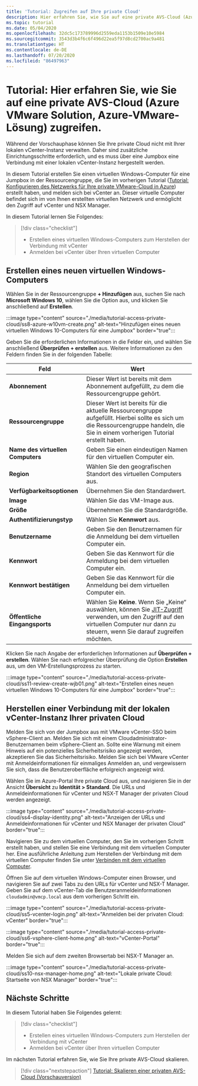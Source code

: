 ```yaml
---
title: 'Tutorial: Zugreifen auf Ihre private Cloud'
description: Hier erfahren Sie, wie Sie auf eine private AVS-Cloud (Azure VMware Solution, Azure-VMware-Lösung) zugreifen.
ms.topic: tutorial
ms.date: 05/04/2020
ms.openlocfilehash: 32dc5c173789996d2559eda1153b1509e10e5984
ms.sourcegitcommit: 3543d3b4f6c6f496d22ea5f97d8cd2700ac9a481
ms.translationtype: HT
ms.contentlocale: de-DE
ms.lasthandoff: 07/20/2020
ms.locfileid: "86497963"
---
```

# <a name="tutorial-learn-how-to-access-an-azure-vmware-solution-avs-private-cloud"></a>Tutorial: Hier erfahren Sie, wie Sie auf eine private AVS-Cloud (Azure VMware Solution, Azure-VMware-Lösung) zugreifen.

Während der Vorschauphase können Sie Ihre private Cloud nicht mit Ihrer lokalen vCenter-Instanz verwalten. Daher sind zusätzliche Einrichtungsschritte erforderlich, und es muss über eine Jumpbox eine Verbindung mit einer lokalen vCenter-Instanz hergestellt werden. 

In diesem Tutorial erstellen Sie einen virtuellen Windows-Computer für eine Jumpbox in der Ressourcengruppe, die Sie im vorherigen Tutorial ([Tutorial: Konfigurieren des Netzwerks für Ihre private VMware-Cloud in Azure](tutorial-configure-networking.md)) erstellt haben, und melden sich bei vCenter an. Dieser virtuelle Computer befindet sich im von Ihnen erstellten virtuellen Netzwerk und ermöglicht den Zugriff auf vCenter und NSX Manager. 

In diesem Tutorial lernen Sie Folgendes:

> [!div class="checklist"]
> * Erstellen eines virtuellen Windows-Computers zum Herstellen der Verbindung mit vCenter
> * Anmelden bei vCenter über Ihren virtuellen Computer

## <a name="create-a-new-windows-virtual-machine"></a>Erstellen eines neuen virtuellen Windows-Computers

Wählen Sie in der Ressourcengruppe **+ Hinzufügen** aus, suchen Sie nach **Microsoft Windows 10**, wählen Sie die Option aus, und klicken Sie anschließend auf **Erstellen**.

:::image type="content" source="./media/tutorial-access-private-cloud/ss8-azure-w10vm-create.png" alt-text="Hinzufügen eines neuen virtuellen Windows 10-Computers für eine Jumpbox" border="true":::

Geben Sie die erforderlichen Informationen in die Felder ein, und wählen Sie anschließend **Überprüfen + erstellen** aus. Weitere Informationen zu den Feldern finden Sie in der folgenden Tabelle:

| Feld | Wert |
| --- | --- |
| **Abonnement** | Dieser Wert ist bereits mit dem Abonnement aufgefüllt, zu dem die Ressourcengruppe gehört. |
| **Ressourcengruppe** | Dieser Wert ist bereits für die aktuelle Ressourcengruppe aufgefüllt. Hierbei sollte es sich um die Ressourcengruppe handeln, die Sie in einem vorherigen Tutorial erstellt haben. |
| **Name des virtuellen Computers** | Geben Sie einen eindeutigen Namen für den virtuellen Computer ein. |
| **Region** | Wählen Sie den geografischen Standort des virtuellen Computers aus. |
| **Verfügbarkeitsoptionen** | Übernehmen Sie den Standardwert. |
| **Image** | Wählen Sie das VM-Image aus. |
| **Größe** | Übernehmen Sie die Standardgröße. |
| **Authentifizierungstyp**  | Wählen Sie **Kennwort** aus. |
| **Benutzername** | Geben Sie den Benutzernamen für die Anmeldung bei dem virtuellen Computer ein. |
| **Kennwort** | Geben Sie das Kennwort für die Anmeldung bei dem virtuellen Computer ein. |
| **Kennwort bestätigen** | Geben Sie das Kennwort für die Anmeldung bei dem virtuellen Computer ein. |
| **Öffentliche Eingangsports** | Wählen Sie **Keine**. Wenn Sie „Keine“ auswählen, können Sie [JIT-Zugriff](../security-center/security-center-just-in-time.md#jit-configure) verwenden, um den Zugriff auf den virtuellen Computer nur dann zu steuern, wenn Sie darauf zugreifen möchten.  |

Klicken Sie nach Angabe der erforderlichen Informationen auf **Überprüfen + erstellen**. Wählen Sie nach erfolgreicher Überprüfung die Option **Erstellen** aus, um den VM-Erstellungsprozess zu starten.

:::image type="content" source="./media/tutorial-access-private-cloud/ss11-review-create-wjb01.png" alt-text="Erstellen eines neuen virtuellen Windows 10-Computers für eine Jumpbox" border="true":::

## <a name="connect-to-the-local-vcenter-of-your-private-cloud"></a>Herstellen einer Verbindung mit der lokalen vCenter-Instanz Ihrer privaten Cloud

Melden Sie sich von der Jumpbox aus mit VMware vCenter-SSO beim vSphere-Client an. Melden Sie sich mit einem Cloudadministrator-Benutzernamen beim vSphere-Client an. Sollte eine Warnung mit einem Hinweis auf ein potenzielles Sicherheitsrisiko angezeigt werden, akzeptieren Sie das Sicherheitsrisiko. Melden Sie sich bei VMware vCenter mit Anmeldeinformationen für einmaliges Anmelden an, und vergewissern Sie sich, dass die Benutzeroberfläche erfolgreich angezeigt wird.

Wählen Sie im Azure-Portal Ihre private Cloud aus, und navigieren Sie in der Ansicht **Übersicht** zu **Identität > Standard**. Die URLs und Anmeldeinformationen für vCenter und NSX-T Manager der privaten Cloud werden angezeigt.

:::image type="content" source="./media/tutorial-access-private-cloud/ss4-display-identity.png" alt-text="Anzeigen der URLs und Anmeldeinformationen für vCenter und NSX Manager der privaten Cloud" border="true":::

Navigieren Sie zu dem virtuellen Computer, den Sie im vorherigen Schritt erstellt haben, und stellen Sie eine Verbindung mit dem virtuellen Computer her. Eine ausführliche Anleitung zum Herstellen der Verbindung mit dem virtuellen Computer finden Sie unter [Verbinden mit dem virtuellen Computer](../virtual-machines/windows/connect-logon.md#connect-to-the-virtual-machine).

Öffnen Sie auf dem virtuellen Windows-Computer einen Browser, und navigieren Sie auf zwei Tabs zu den URLs für vCenter und NSX-T Manager. Geben Sie auf dem vCenter-Tab die Benutzeranmeldeinformationen `cloudadmin@vmcp.local` aus dem vorherigen Schritt ein.

:::image type="content" source="./media/tutorial-access-private-cloud/ss5-vcenter-login.png" alt-text="Anmelden bei der privaten Cloud: vCenter" border="true":::

:::image type="content" source="./media/tutorial-access-private-cloud/ss6-vsphere-client-home.png" alt-text="vCenter-Portal" border="true":::

Melden Sie sich auf dem zweiten Browsertab bei NSX-T Manager an.

:::image type="content" source="./media/tutorial-access-private-cloud/ss10-nsx-manager-home.png" alt-text="Lokale private Cloud: Startseite von NSX Manager" border="true":::

## <a name="next-steps"></a>Nächste Schritte

In diesem Tutorial haben Sie Folgendes gelernt:

> [!div class="checklist"]
> * Erstellen eines virtuellen Windows-Computers zum Herstellen der Verbindung mit vCenter
> * Anmelden bei vCenter über Ihren virtuellen Computer

Im nächsten Tutorial erfahren Sie, wie Sie Ihre private AVS-Cloud skalieren.

> [!div class="nextstepaction"]
> [Tutorial: Skalieren einer privaten AVS-Cloud (Vorschauversion)](tutorial-scale-private-cloud.md)

